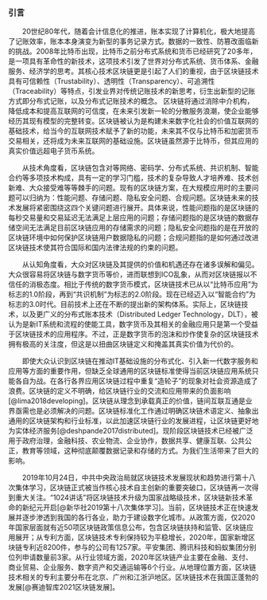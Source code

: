 
### 引言

&emsp;&emsp;20世纪80年代，随着会计信息化的推进，账本实现了计算机化，极大地提高了记账效率，账本本身演变为新型的事务记录方式。数据的一致性、防篡改面临新的挑战。2008年比特币出现，比特币之前分布式系统和货币已经研究了20多年，是一项具有革命性的新技术，这项技术引发了世界对分布式系统、货币体系、金融服务、经济学的思考。其核心技术区块链更是引起了人们的重视，由于区块链技术具有可信赖性（Trustability）、透明性（Transparency）、可追溯性（Traceability）等特点，引发业界对传统记账技术的新思考，衍生出新型的记账方式即分布式记账，以及分布式记账技术的概念。 区块链将通过消除中介机构，降低成本和提高互联网的可信度，在未来引发新一轮的分散服务浪潮，使企业能够经历其现有模型的完整转变。区块链被认为是构建未来数字化社会的价值互联网的基础技术，给当今的互联网技术赋予了新的功能，未来其不仅与比特币和加密货币交易相关，还将成为未来互联网的基础设施。区块链虽然源于比特币，但其应用的真实价值远超电子货币系统。

&emsp;&emsp;从技术角度看，区块链包含对等网络、密码学、分布式系统、共识机制、智能合约等多项技术构成，具有一定的学习门槛，技术的复杂导致人才培养难、技术创新难、大众接受难等等棘手的问题。现有的区块链方案，在大规模应用时的主要问题可以归纳为：性能问题、存储问题、隐私安全问题、合规问题。区块链未来的技术发展将紧密围绕这四个关键问题进行展开。具体来说，性能问题指的是区块链的每秒交易量和交易延迟无法满足上层应用的问题；存储问题指的是区块链的数据存储空间无法满足目前区块链应用的存储需求的问题；隐私安全问题指的是在开放的区块链环境中如何保护区块链用户数据隐私的问题；合规问题指的是如何通过改进区块链技术使其符合国际和国内法律法规的约束的问题。

&emsp;&emsp;从认知角度看，大众对区块链及其提供的价值和机遇还存在诸多误解和偏见。大众很容易将区块链与数字货币等价，进而联想到ICO乱象，从而对区块链报以不信任的消极态度。相比于传统的数字货币模式，区块链技术已从以“比特币应用”为标志的1.0阶段，再到“共识机制”为标志的2.0阶段。现在已经迈入以“智能合约”为标志的3.0时代。目前技术上还在不断的提出新的架构体系。实际上，区块链技术，以及更广义的分布式账本技术（Distributed Ledger Technology，DLT），被认为是新IT系统和流程的使能工具，数字货币及其相关的金融应用只是第一个受益于区块链技术的应用程序。不过，正是数字货币的泡沫和炒作使复杂的区块链技术拥有极高的关注度，但这是以扭曲区块链定义和掩盖其真实价值为代价的。

&emsp;&emsp;即使大众认识到区块链在推动IT基础设施的分布式化、引入新一代数字服务和应用等方面的重要作用，但缺乏全球通用的区块链标准使得当前区块链应用系统只能各自为战。在各行各界应用区块链过程中重复“造轮子”的现象对社会资源造成了浪费。区块链的定义不明确，给区块链行业的交流和应用带来的负面影响[@lima2018developing]。区块链从理念到承载真正的价值，链间互联互通是业界亟需也是必须解决的问题。区块链标准化工作通过明确区块链术语定义、抽象出通用的区块链架构和行业标准，以此加速区块链行业的发展进程，让区块链更好地为实体经济服务[@deshpande2017distributed]。现阶段区块链技术已经被广泛用于政府治理，金融科技、农业物流、企业协作，数据共享、健康互联、公共公正，教育等领域，这种彻底颠覆数据记录和存储的方式。为我们生活带来了巨大的影响。
 
&emsp;&emsp;2019年10月24日，中共中央政治局就区块链技术发展现状和趋势进行第十八次集体学习，区块链正式被当作核心技术自主创新的重要突破口，区块链再一次得到重大关注。“1024讲话”将区块链技术升级为国家战略级技术，区块链新技术革命的新纪元开启[@新华社2019第十八次集体学习]。当前，区块链技术正在快速发展并逐步渗透到我国的各行各业，助力于建设数字化城市。从政策方面，仅2020年国家层面就有近50项区块链政策信息公布，包含区块链扶持和监管、区块链应用展开；从专利方面，区块链技术专利保持较为平稳增长，2020年，国家新增区块链专利近8200件，参与的公司有1257家。平安集团、腾讯科技和蚂蚁集团分别位列申请数量前3家。从行业领域方面，2020年区块链产业主要在金融、支付、商业贸易、企业服务、数字资产和交通运输等6个行业。从地理位置方面，区块链技术相关的专利主要分布在北京、广州和江浙沪地区。区块链技术在我国正蓬勃的发展[@赛迪智库2021区块链发展]。
